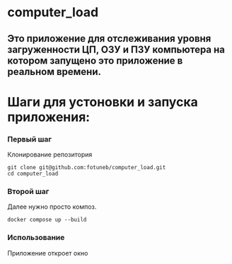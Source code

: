 # computer_load
## Это приложение для отслеживания уровня загруженности ЦП, ОЗУ и ПЗУ компьютера на котором запущено это приложение в реальном времени.
# Шаги для устоновки и запуска приложения:
### Первый шаг
Клонирование репозитория
```
git clone git@github.com:fotuneb/computer_load.git
cd computer_load
```

### Второй шаг
Далее нужно просто композ. 
```
docker compose up --build
```

### Использование
Приложение откроет окно
